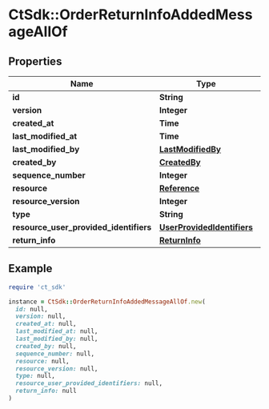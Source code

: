 # CtSdk::OrderReturnInfoAddedMessageAllOf

## Properties

| Name | Type | Description | Notes |
| ---- | ---- | ----------- | ----- |
| **id** | **String** |  | [optional] |
| **version** | **Integer** |  | [optional] |
| **created_at** | **Time** |  | [optional] |
| **last_modified_at** | **Time** |  | [optional] |
| **last_modified_by** | [**LastModifiedBy**](LastModifiedBy.md) |  | [optional] |
| **created_by** | [**CreatedBy**](CreatedBy.md) |  | [optional] |
| **sequence_number** | **Integer** |  | [optional] |
| **resource** | [**Reference**](Reference.md) |  | [optional] |
| **resource_version** | **Integer** |  | [optional] |
| **type** | **String** |  | [optional] |
| **resource_user_provided_identifiers** | [**UserProvidedIdentifiers**](UserProvidedIdentifiers.md) |  | [optional] |
| **return_info** | [**ReturnInfo**](ReturnInfo.md) |  | [optional] |

## Example

```ruby
require 'ct_sdk'

instance = CtSdk::OrderReturnInfoAddedMessageAllOf.new(
  id: null,
  version: null,
  created_at: null,
  last_modified_at: null,
  last_modified_by: null,
  created_by: null,
  sequence_number: null,
  resource: null,
  resource_version: null,
  type: null,
  resource_user_provided_identifiers: null,
  return_info: null
)
```

